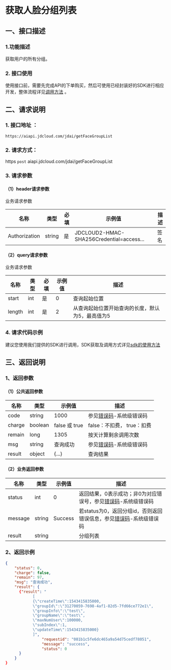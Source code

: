 # 获取人脸分组列表



## 一、接口描述 

### 1.功能描述

获取用户的所有分组。

### 2. 接口使用 

使用接口前，需要先完成API的下单购买，然后可使用已经封装好的SDK进行相应开发，整体流程详见[调用方法](../Operation-Guide/call-methods.md)  。

## 二、请求说明

### 1. 接口地址 ：

```
https://aiapi.jdcloud.com/jdai/getFaceGroupList
```

### 2. 请求方式：
  
https `post` aiapi.jdcloud.com/jdai/getFaceGroupList

### 3. 请求参数  
 
#### （1）header请求参数
业务请求参数

名称 | 类型 | 必填 | 示例值 | 描述
------|-----|-----|-----|-----
Authorization  | string  | 是  | JDCLOUD2-HMAC-SHA256Credential=access...  | 签名


#### （2）query请求参数
业务请求参数

名称 | 类型 | 必填 | 示例值 | 描述
------|-----|-----|-----|-----
start  | int  | 是  | 0  | 查询起始位置
length  | int  | 是  | 2  | 从查询起始位置开始查询的长度，默认为5，最高值为5


### 4. 请求代码示例
建议您使用我们提供的SDK进行调用，SDK获取及调用方式详见[sdk的使用方法](../Operation-Guide/Use-Sdk.md)
 
## 三、返回说明

### 1、返回参数
#### （1）公共返回参数

名称 | 类型 | 示例值 | 描述
------|-----|-----|-----
code  | string  | 1000  | 参见[错误码](listGroups-Error-Code.md)-系统级错误码
charge  | boolean  | false 或 true  | false：不扣费， true：扣费
remain  | long  | 1305  | 按天计算剩余调用次数
msg  | string  | 查询成功  | 参见[错误码](listGroups-Error-Code.md)-系统级错误码
result  | object  | {...}  | 查询结果


#### （2）业务返回参数

名称 | 类型 | 示例值 | 描述
------|-----|-----|-----
status  | int  | 0  | 返回结果，0表示成功；非0为对应错误号，参见[错误码](listGroups-Error-Code.md)-系统级错误码
message  | string  | Success  | 若status为0，返回分组id，否则返回错误信息，参见[错误码](listGroups-Error-Code.md)-系统级错误码
result  | string  |   | 分组列表


### 2、返回示例

```JSON
{
    "status": 0, 
    "charge": false,
    "remain": 97,
    "msg": "查询成功",
    "result": {
      {"result": "
            [
            {\"createTime\":1543415835000,
            \"groupId\":\"31270059-7698-4af1-82d5-7fd66ce772e1\",
            \"groupInfo\":\"test\",
            \"groupName\":\"test\",
            \"maxNumUser\":100000,
            \"subIndex\":1,
            \"updateTime\":1543415835000}
            ]",
                "requestid": "081b1c5fe6dc465a9a54d75cedf78051",
                "message": "success",
                "status": 0
      }
    }
}
```
